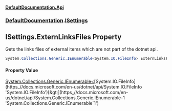 #### [DefaultDocumentation.Api](index.md 'index')
### [DefaultDocumentation](index.md#DefaultDocumentation 'DefaultDocumentation').[ISettings](ISettings.md 'DefaultDocumentation.ISettings')

## ISettings.ExternLinksFiles Property

Gets the links files of external items which are not part of the dotnet api.

```csharp
System.Collections.Generic.IEnumerable<System.IO.FileInfo> ExternLinksFiles { get; }
```

#### Property Value
[System.Collections.Generic.IEnumerable&lt;](https_//docs.microsoft.com/en-us/dotnet/api/System.Collections.Generic.IEnumerable-1 'System.Collections.Generic.IEnumerable`1')[System.IO.FileInfo](https_//docs.microsoft.com/en-us/dotnet/api/System.IO.FileInfo 'System.IO.FileInfo')[&gt;](https_//docs.microsoft.com/en-us/dotnet/api/System.Collections.Generic.IEnumerable-1 'System.Collections.Generic.IEnumerable`1')